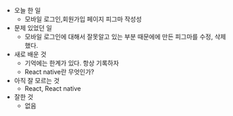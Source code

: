 - 오늘 한 일
    - 모바일 로그인,회원가입 페이지 피그마 작성성
- 문제 있었던 일
    - 모바일 로그인에 대해서 잘못알고 있는 부분 때문에에 만든 피그마를 수정, 삭제했다.
- 새로 배운 것
    - 기억에는 한계가 있다. 항상 기록하자
    - React native란 무엇인가?
- 아직 잘 모르는 것
    - React, React native
- 잘한 것
    - 없음